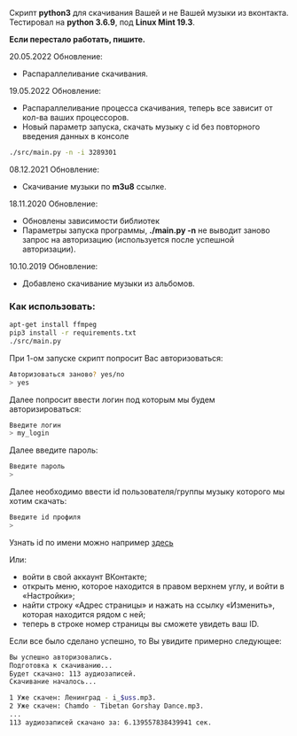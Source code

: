 Скрипт **python3** для скачивания Вашей и не Вашей музыки из вконтакта.  
Тестировал на **python 3.6.9**, под **Linux Mint 19.3**.   

**Если перестало работать, пишите.**

20.05.2022 Обновление:
+ Распараллеливание скачивания.

19.05.2022 Обновление:
+ Распараллеливание процесса скачивания, теперь все зависит от кол-ва ваших процессоров.
+ Новый параметр запуска, скачать музыку с id без повторного введения данных в консоле
```bash
./src/main.py -n -i 3289301
```

08.12.2021 Обновление:
+ Скачивание музыки по **m3u8** ссылке.

18.11.2020 Обновление:
+ Обновлены зависимости библиотек
+ Параметры запуска программы, **./main.py -n** не выводит заново запрос на авторизацию (используется после успешной авторизации).

10.10.2019 Обновление:
+ Добавлено скачивание музыки из альбомов.

### Как использовать:

```bash
apt-get install ffmpeg
pip3 install -r requirements.txt
./src/main.py
```
При 1-ом запуске скрипт попросит Вас авторизоваться:
```bash
Авторизоваться заново? yes/no
> yes
```
Далее попросит ввести логин под которым мы будем авторизироваться:
```bash
Введите логин
> my_login 
```
Далее введите пароль:
```bash
Введите пароль
> 
```
Далее необходимо ввести id пользователя/группы музыку которого мы хотим скачать:
```bash
Введите id профиля
> 
```
Узнать id по имени можно например [здесь](http://regvk.com/id/)

Или:
 - войти в свой аккаунт ВКонтакте;
 - открыть меню, которое находится в правом верхнем углу, и войти в «Настройки»;
 - найти строку «Адрес страницы» и нажать на ссылку «Изменить», которая находится рядом с ней;
 - теперь в строке номер страницы вы сможете увидеть ваш ID.

Если все было сделано успешно, то Вы увидите примерно следующее:
```bash
Вы успешно авторизовались.
Подготовка к скачиванию...
Будет скачано: 113 аудиозаписей.
Скачивание началось...

1 Уже скачен: Ленинград - i_$uss.mp3.
2 Уже скачен: Chamdo - Tibetan Gorshay Dance.mp3.
...
113 аудиозаписей скачано за: 6.139557838439941 сек.

```
